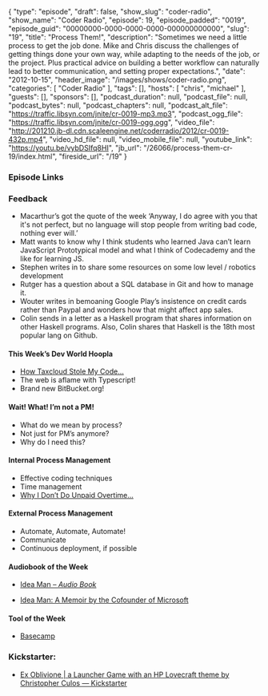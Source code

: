 {
  "type": "episode",
  "draft": false,
  "show_slug": "coder-radio",
  "show_name": "Coder Radio",
  "episode": 19,
  "episode_padded": "0019",
  "episode_guid": "00000000-0000-0000-0000-000000000000",
  "slug": "19",
  "title": "Process Them!",
  "description": "Sometimes we need a little process to get the job done. Mike and Chris discuss the challenges of getting things done your own way, while adapting to the needs of the job, or the project. Plus practical advice on building a better workflow can naturally lead to better communication, and setting proper expectations.",
  "date": "2012-10-15",
  "header_image": "/images/shows/coder-radio.png",
  "categories": [
    "Coder Radio"
  ],
  "tags": [],
  "hosts": [
    "chris",
    "michael"
  ],
  "guests": [],
  "sponsors": [],
  "podcast_duration": null,
  "podcast_file": null,
  "podcast_bytes": null,
  "podcast_chapters": null,
  "podcast_alt_file": "https://traffic.libsyn.com/jnite/cr-0019-mp3.mp3",
  "podcast_ogg_file": "https://traffic.libsyn.com/jnite/cr-0019-ogg.ogg",
  "video_file": "http://201210.jb-dl.cdn.scaleengine.net/coderradio/2012/cr-0019-432p.mp4",
  "video_hd_file": null,
  "video_mobile_file": null,
  "youtube_link": "https://youtu.be/vybDSIfq8HI",
  "jb_url": "/26066/process-them-cr-19/index.html",
  "fireside_url": "/19"
}


### Episode Links

### Feedback

  * Macarthur’s got the quote of the week ‘Anyway, I do agree with you that it's not perfect, but no language will stop people from writing bad code, nothing ever will.’
  * Matt wants to know why I think students who learned Java can’t learn JavaScript Prototypical model and what I think of Codecademy and the like for learning JS.
  * Stephen writes in to share some resources on some low level / robotics development
  * Rutger has a question about a SQL database in Git and how to manage it.
  * Wouter writes in bemoaning Google Play’s insistence on credit cards rather than Paypal and wonders how that might affect app sales.
  * Colin sends in a letter as a Haskell program that shares information on other Haskell programs. Also, Colin shares that Haskell is the 18th most popular lang on Github.

#### This Week’s Dev World Hoopla

  * [How Taxcloud Stole My Code…](http://hovercar.in/blog/don-t-steal-code/index.html)
  * The web is aflame with Typescript!
  * Brand new BitBucket.org!

#### Wait! What! I’m not a PM!

  * What do we mean by process?
  * Not just for PM’s anymore?
  * Why do I need this?

#### Internal Process Management

  * Effective coding techniques
  * Time management
  * [Why I Don’t Do Unpaid Overtime…](http://thecodist.com/article/why_i_don_39_t_do_unpaid_overtime_and_neither_should_you/index.html)

#### External Process Management

  * Automate, Automate, Automate!
  * Communicate
  * Continuous deployment, if possible

#### Audiobook of the Week

  * [Idea Man – _Audio Book_](http://www.qksrv.net/click-4897915-102739199af0.html?url=https://www.audible.com/pd/ref=sr_1_1?asin=B004X6V20Y&qid=1350216721&sr=1-1&source_code=COMA0213WS031709\\%22)

  * [Idea Man: A Memoir by the Cofounder of Microsoft](https://www.amazon.com/dp/B004CLYKM2?SubscriptionId=0RGQ32M03RDWT5YF2K82&tag=thelinactsho-20&linkCode=xm2&camp=2025&creative=165953&creativeASIN=B004CLYKM2)

#### Tool of the Week

  * [Basecamp](http://basecamp.com/index.html)

### Kickstarter:

  * [Ex Oblivione | a Launcher Game with an HP Lovecraft theme by Christopher Culos — Kickstarter](http://www.kickstarter.com/projects/studiosymposium/ex-oblivione-a-launcher-game-with-an-hp-lovecraft/index.html)


